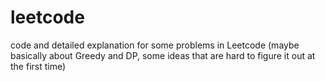 # leetcode
code and detailed explanation for some problems in Leetcode (maybe basically about Greedy and DP, some ideas that are hard to figure it out at the first time)
